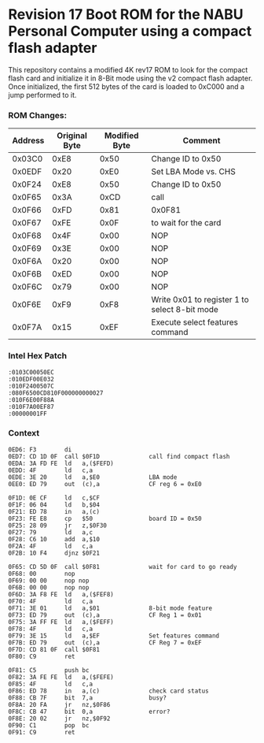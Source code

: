 # Revision 17 Boot ROM for the NABU Personal Computer using a compact flash adapter

This repository contains a modified 4K rev17 ROM to look for the compact flash card and initialize it in 8-Bit mode using the v2 compact flash adapter.  Once initialized, the first 512 bytes of the card is loaded to 0xC000 and a jump performed to it.

### ROM Changes:

| Address | Original Byte | Modified Byte | Comment |
| ------- | ------------- | ------------- | ------- |
| 0x03C0  | 0xE8  | 0x50  | Change ID to 0x50 |
| 0x0EDF  | 0x20  | 0xE0  | Set LBA Mode vs. CHS |
| 0x0F24  | 0xE8  | 0x50  | Change ID to 0x50 |
| 0x0F65  | 0x3A  | 0xCD  | call |
| 0x0F66  | 0xFD  | 0x81  | 0x0F81 |
| 0x0F67  | 0xFE  | 0x0F  | to wait for the card |
| 0x0F68  | 0x4F  | 0x00  | NOP |
| 0x0F69  | 0x3E  | 0x00  | NOP |
| 0x0F6A  | 0x20  | 0x00  | NOP |
| 0x0F6B  | 0xED  | 0x00  | NOP |
| 0x0F6C  | 0x79  | 0x00  | NOP |
| 0x0F6E  | 0xF9  | 0xF8  | Write 0x01 to register 1 to select 8-bit mode |
| 0x0F7A  | 0x15  | 0xEF  | Execute select features command |

### Intel Hex Patch
```
:0103C00050EC
:010EDF00E032
:010F2400507C
:080F6500CD810F000000000027
:010F6E00F88A
:010F7A00EF87
:00000001FF
```

### Context
```
0ED6: F3        di
0ED7: CD 1D 0F  call $0F1D              call find compact flash
0EDA: 3A FD FE  ld   a,($FEFD)
0EDD: 4F        ld   c,a
0EDE: 3E 20     ld   a,$E0              LBA mode
0EE0: ED 79     out  (c),a              CF reg 6 = 0xE0

0F1D: 0E CF     ld   c,$CF
0F1F: 06 04     ld   b,$04
0F21: ED 78     in   a,(c)
0F23: FE E8     cp   $50                board ID = 0x50
0F25: 28 09     jr   z,$0F30
0F27: 79        ld   a,c
0F28: C6 10     add  a,$10
0F2A: 4F        ld   c,a
0F2B: 10 F4     djnz $0F21

0F65: CD 5D 0F  call $0F81              wait for card to go ready
0F68: 00        nop
0F69: 00 00     nop nop
0F6B: 00 00     nop nop
0F6D: 3A F8 FE  ld   a,($FEF8)
0F70: 4F        ld   c,a
0F71: 3E 01     ld   a,$01              8-bit mode feature
0F73: ED 79     out  (c),a              CF Reg 1 = 0x01
0F75: 3A FF FE  ld   a,($FEFF)
0F78: 4F        ld   c,a
0F79: 3E 15     ld   a,$EF              Set features command
0F7B: ED 79     out  (c),a              CF Reg 7 = 0xEF
0F7D: CD 81 0F  call $0F81
0F80: C9        ret

0F81: C5        push bc
0F82: 3A FE FE  ld   a,($FEFE)
0F85: 4F        ld   c,a
0F86: ED 78     in   a,(c)              check card status
0F88: CB 7F     bit  7,a                busy?
0F8A: 20 FA     jr   nz,$0F86
0F8C: CB 47     bit  0,a                error?
0F8E: 20 02     jr   nz,$0F92
0F90: C1        pop  bc
0F91: C9        ret
```

